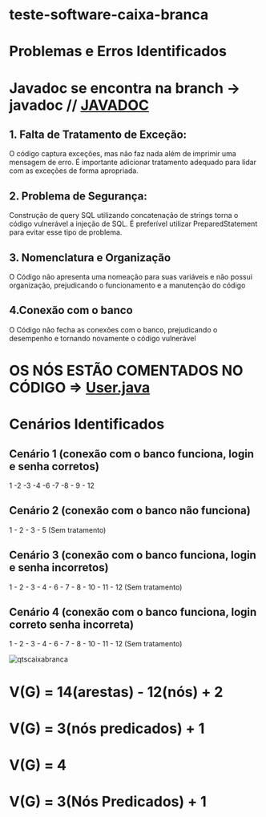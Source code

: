 # teste-software-caixa-branca

# Problemas e Erros Identificados

# Javadoc se encontra na branch -> javadoc // [JAVADOC](https://github.com/FelipeCherry3/teste-software-caixa-branca/tree/javadoc/qtsCaixaBranca/src/main/java/facens/qtscaixabranca/javadoc)

## 1. Falta de Tratamento de Exceção:
O código captura exceções, mas não faz nada além de imprimir uma mensagem de erro. É importante adicionar tratamento adequado para lidar com as exceções de forma apropriada.

## 2. Problema de Segurança:
Construção de query SQL utilizando concatenação de strings torna o código vulnerável a injeção de SQL. É preferível utilizar PreparedStatement para evitar esse tipo de problema.

## 3. Nomenclatura e Organização
O Código não apresenta uma nomeação para suas variáveis e não possui organização, prejudicando o funcionamento e a manutenção do código

## 4.Conexão com o banco
O Código não fecha as conexões com o banco, prejudicando o desempenho e tornando novamente o código vulnerável

# OS NÓS ESTÃO COMENTADOS NO CÓDIGO => [User.java](https://github.com/FelipeCherry3/teste-software-caixa-branca/blob/main/qtsCaixaBranca/src/main/java/facens/qtscaixabranca/User.java)

# Cenários Identificados

## Cenário 1 (conexão com o banco funciona, login e senha corretos)
1 -2 -3 -4 -6 -7 -8 - 9 - 12

## Cenário 2 (conexão com o banco não funciona)
1 - 2 - 3 - 5 (Sem tratamento)

## Cenário 3 (conexão com o banco funciona, login e senha incorretos)
1 - 2 - 3 - 4 - 6 - 7 - 8 - 10 - 11 - 12 (Sem tratamento)

## Cenário 4 (conexão com o banco funciona, login correto senha incorreta)
1 - 2 - 3 - 4 - 6 - 7 - 8 - 10 - 11 - 12 (Sem tratamento)

![qtscaixabranca](https://github.com/FelipeCherry3/teste-software-caixa-branca/assets/118016424/172c7b77-198f-479d-bebc-c55d7aa7a77f)

# V(G) = 14(arestas) - 12(nós) + 2
# V(G) = 3(nós predicados) + 1
# V(G) = 4 


# V(G) = 3(Nós Predicados) + 1
